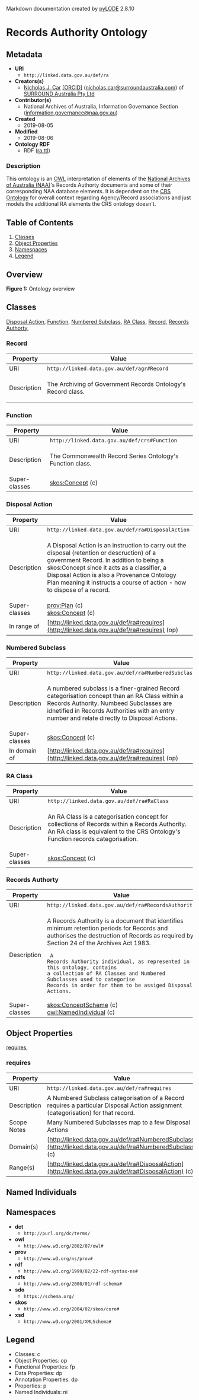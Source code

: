 Markdown documentation created by [pyLODE](http://github.com/rdflib/pyLODE) 2.8.10

# Records Authority Ontology

## Metadata
* **URI**
  * `http://linked.data.gov.au/def/ra`
* **Creators(s)**
  * [Nicholas J. Car](http://orcid.org/0000-0002-8742-7730)
    [[ORCID]](http://orcid.org/0000-0002-8742-7730)
    (<nicholas.car@surroundaustralia.com></a>) of [SURROUND Australia Pty Ltd](https://surroundaustralia.com)
* **Contributor(s)**
  * National Archives of Australia, Information Governance Section
    (<information.governance@naa.gov.au></a>)
* **Created**
  * 2019-08-05
* **Modified**
  * 2019-08-06
* **Ontology RDF**
  * RDF ([ra.ttl](turtle))
### Description
<p>This ontology is an <a href="https://www.w3.org/OWL/">OWL</a> interpretation of elements of the <a href="http://naa.gov.au">National Archives of Australia (NAA)</a>'s Records Authorty documents and some of their corresponding NAA database elements. It is dependent on the <a href="http://linked.data.gov.au/def/crs">CRS Ontology</a> for overall context regarding Agency/Record associations and just models the additional RA elements the CRS ontology doesn't.</p>

## Table of Contents
1. [Classes](#classes)
1. [Object Properties](#objectproperties)
1. [Namespaces](#namespaces)
1. [Legend](#legend)


## Overview

**Figure 1:** Ontology overview
## Classes
[Disposal Action](#DisposalAction),
[Function](#Function),
[Numbered Subclass](#NumberedSubclass),
[RA Class](#RAClass),
[Record](#Record),
[Records Authorty](#RecordsAuthorty),
### Record
Property | Value
--- | ---
URI | `http://linked.data.gov.au/def/agr#Record`
Description | <p>The Archiving of Government Records Ontology's Record class.</p>
### Function
Property | Value
--- | ---
URI | `http://linked.data.gov.au/def/crs#Function`
Description | <p>The Commonwealth Record Series Ontology's Function class.</p>
Super-classes |[skos:Concept](http://www.w3.org/2004/02/skos/core#Concept) (c)<br />
### Disposal Action
Property | Value
--- | ---
URI | `http://linked.data.gov.au/def/ra#DisposalAction`
Description | <p>A Disposal Action is an instruction to carry out the disposal (retention or descruction) of a government Record. In addition to being a skos:Concept since it acts as a classifier, a Disposal Action is also a Provenance Ontology Plan meaning it instructs a course of action - how to dispose of a record.</p>
Super-classes |[prov:Plan](http://www.w3.org/ns/prov#Plan) (c)<br />[skos:Concept](http://www.w3.org/2004/02/skos/core#Concept) (c)<br />
In range of |[http://linked.data.gov.au/def/ra#requires](http://linked.data.gov.au/def/ra#requires) (op)<br />
### Numbered Subclass
Property | Value
--- | ---
URI | `http://linked.data.gov.au/def/ra#NumberedSubclass`
Description | <p>A numbered subclass is a finer-grained Record categorisation concept than an RA Class within a Records Authority. Numbeed Subclasses are idnetified in Records Authorities with an entry number and relate directly to Disposal Actions.</p>
Super-classes |[skos:Concept](http://www.w3.org/2004/02/skos/core#Concept) (c)<br />
In domain of |[http://linked.data.gov.au/def/ra#requires](http://linked.data.gov.au/def/ra#requires) (op)<br />
### RA Class
Property | Value
--- | ---
URI | `http://linked.data.gov.au/def/ra#RaClass`
Description | <p>An RA Class is a categorisation concept for collections of Records within a Records Authority. An RA class is equivalent to the CRS Ontology's Function records categorisation.</p>
Super-classes |[skos:Concept](http://www.w3.org/2004/02/skos/core#Concept) (c)<br />
### Records Authorty
Property | Value
--- | ---
URI | `http://linked.data.gov.au/def/ra#RecordsAuthority`
Description | <p>A Records Authority is a document that identifies minimum retention periods for Records and authorises the destruction of Records as required by Section 24 of the Archives Act 1983.</p> <pre><code>                      A Records Authority individual, as represented in this ontology, contains a collection of RA Classes and Numbered Subclasses used to categorise Records in order for them to be assiged Disposal Actions. </code></pre>
Super-classes |[skos:ConceptScheme](http://www.w3.org/2004/02/skos/core#ConceptScheme) (c)<br />[owl:NamedIndividual](http://www.w3.org/2002/07/owl#NamedIndividual) (c)<br />

## Object Properties
[requires](#requires),
[](requires)
### requires
Property | Value
--- | ---
URI | `http://linked.data.gov.au/def/ra#requires`
Description | A Numbered Subclass categorisation of a Record requires a particular Disposal Action assignment (categorisation) for that record.
Scope Notes | Many Numbered Subclasses map to a few Disposal Actions
Domain(s) |[http://linked.data.gov.au/def/ra#NumberedSubclass](http://linked.data.gov.au/def/ra#NumberedSubclass) (c)<br />
Range(s) |[http://linked.data.gov.au/def/ra#DisposalAction](http://linked.data.gov.au/def/ra#DisposalAction) (c)<br />

## Named Individuals
## Namespaces
* **dct**
  * `http://purl.org/dc/terms/`
* **owl**
  * `http://www.w3.org/2002/07/owl#`
* **prov**
  * `http://www.w3.org/ns/prov#`
* **rdf**
  * `http://www.w3.org/1999/02/22-rdf-syntax-ns#`
* **rdfs**
  * `http://www.w3.org/2000/01/rdf-schema#`
* **sdo**
  * `https://schema.org/`
* **skos**
  * `http://www.w3.org/2004/02/skos/core#`
* **xsd**
  * `http://www.w3.org/2001/XMLSchema#`

## Legend
* Classes: c
* Object Properties: op
* Functional Properties: fp
* Data Properties: dp
* Annotation Properties: dp
* Properties: p
* Named Individuals: ni